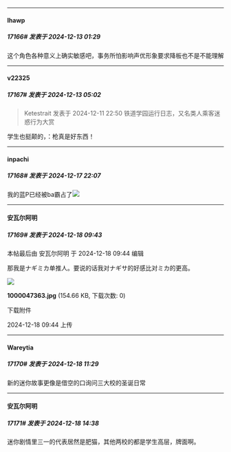﻿
*****

####  lhawp  
##### 17166#       发表于 2024-12-13 01:29

这个角色各种意义上确实敏感吧，事务所怕影响声优形象要求降板也不是不能理解

*****

####  v22325  
##### 17167#       发表于 2024-12-13 05:02

<blockquote>Ketestrait 发表于 2024-12-11 22:50
铁道学园运行日志，又名类人乘客迷惑行为大赏</blockquote>
学生也挺颠的，：枪真是好东西！

*****

####  inpachi  
##### 17168#       发表于 2024-12-17 22:07

我的蓝P已经被ba霸占了<img src="https://p.sda1.dev/20/fce82f26166ef45f48a0aece5cd2a772/image.jpg" referrerpolicy="no-referrer">

*****

####  安瓦尔阿明  
##### 17169#       发表于 2024-12-18 09:43

 本帖最后由 安瓦尔阿明 于 2024-12-18 09:44 编辑 

那我是ナギミカ单推人。要说的话我对ナギサ的好感比对ミカ的更高。

<img src="https://img.saraba1st.com/forum/202412/18/094412od9ni34plin0ki44.jpg" referrerpolicy="no-referrer">

<strong>1000047363.jpg</strong> (154.66 KB, 下载次数: 0)

下载附件

2024-12-18 09:44 上传

*****

####  Wareytia  
##### 17170#       发表于 2024-12-18 11:29

新的迷你故事更像是借空的口询问三大校的圣诞日常

*****

####  安瓦尔阿明  
##### 17171#       发表于 2024-12-18 14:38

迷你剧情里三一的代表居然是肥猫，其他两校的都是学生高层，牌面啊。

